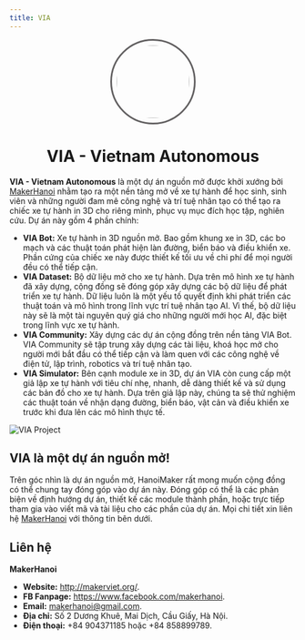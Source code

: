 ```yaml
---
title: VIA
---
```


<div style="text-align: center">
    <img src="/media/via-logo.png" style="width: 8rem; border-radius: 50%; border: 3px solid #636162; padding: 0.5rem">
    <h1 style="display: block">VIA - Vietnam Autonomous</h1>
</div>

**VIA - Vietnam Autonomous** là một dự án nguồn mở được khởi xướng bởi [MakerHanoi](https://www.facebook.com/makerhanoi) nhằm tạo ra một nền tảng mở về xe tự hành để học sinh, sinh viên và những người đam mê công nghệ và trí tuệ nhân tạo có thể tạo ra chiếc xe tự hành in 3D cho riêng mình, phục vụ mục đích học tập, nghiên cứu. Dự án này gồm 4 phần chính:

- **VIA Bot:** Xe tự hành in 3D nguồn mở. Bao gồm khung xe in 3D, các bo mạch và các thuật toán phát hiện làn đường, biển báo và điều khiển xe. Phần cứng của chiếc xe này được thiết kế tối ưu về chi phí để mọi người đều có thể tiếp cận.
- **VIA Dataset:** Bộ dữ liệu mở cho xe tự hành. Dựa trên mô hình xe tự hành đã xây dựng, cộng đồng sẽ đóng góp xây dựng các bộ dữ liệu để phát triển xe tự hành. Dữ liệu luôn là một yếu tố quyết định khi phát triển các thuật toán và mô hình trong lĩnh vực trí tuệ nhân tạo AI. Vì thế, bộ dữ liệu này sẽ là một tài nguyên quý giá cho những người mới học AI, đặc biệt trong lĩnh vực xe tự hành.
- **VIA Community:** Xây dựng các dự án cộng đồng trên nền tảng VIA Bot. VIA Community sẽ tập trung xây dựng các tài liệu, khoá học mở cho người mới bắt đầu có thể tiếp cận và làm quen với các công nghệ về điện tử, lập trình, robotics và trí tuệ nhân tạo.
- **VIA Simulator:** Bên cạnh module xe in 3D, dự án VIA còn cung cấp một giả lập xe tự hành với tiêu chí nhẹ, nhanh, dễ dàng thiết kế và sử dụng các bản đồ cho xe tự hành. Dựa trên giả lập này, chúng ta sẽ thử nghiệm các thuật toán về nhận dạng đường, biển báo, vật cản và điều khiển xe trước khi đưa lên các mô hình thực tế.

![VIA Project](/media/via.jpg)

## VIA là một dự án nguồn mở!

Trên góc nhìn là dự án nguồn mở, HanoiMaker rất mong muốn cộng đồng có thể chung tay đóng góp vào dự án này. Đóng góp có thể là các phản biện về định hướng dự án, thiết kế các module thành phần, hoặc trực tiếp tham gia vào viết mã và tài liệu cho các phần của dự án. Mọi chi tiết xin liên hệ [MakerHanoi](https://www.facebook.com/makerhanoi) với thông tin bên dưới.

## Liên hệ

**MakerHanoi**

- **Website:** <http://makerviet.org/>.
- **FB Fanpage:** <https://www.facebook.com/makerhanoi>.
- **Email:** makerhanoi@gmail.com.
- **Địa chỉ:** Số 2 Dương Khuê, Mai Dịch, Cầu Giấy, Hà Nội.
- **Điện thoại:** +84 904371185 hoặc +84 858899789.

